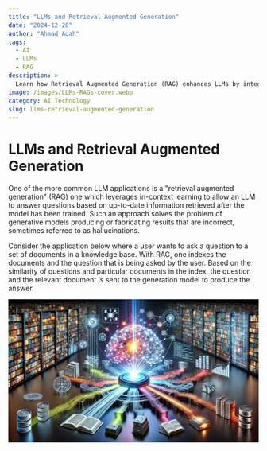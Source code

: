 ```yaml
---
title: "LLMs and Retrieval Augmented Generation"
date: "2024-12-20"
author: "Ahmad Agah"
tags:
  - AI
  - LLMs
  - RAG
description: >
  Learn how Retrieval Augmented Generation (RAG) enhances LLMs by integrating real-time data, solving common challenges like hallucinations.
image: /images/LLMs-RAGs-cover.webp
category: AI Technology
slug: llms-retrieval-augmented-generation
---
```



# LLMs and Retrieval Augmented Generation

One of the more common LLM applications is a "retrieval augmented generation" (RAG) one which leverages in-context learning to allow an LLM to answer questions based on up-to-date information retrieved after the model has been trained. Such an approach solves the problem of generative models producing or fabricating results that are incorrect, sometimes referred to as hallucinations.

Consider the application below where a user wants to ask a question to a set of documents in a knowledge base. With RAG, one indexes the documents and the question that is being asked by the user. Based on the similarity of questions and particular documents in the index, the question and the relevant document is sent to the generation model to produce the answer.

![RAG Application Example](/images/LLMs-RAGs-cover.webp)
